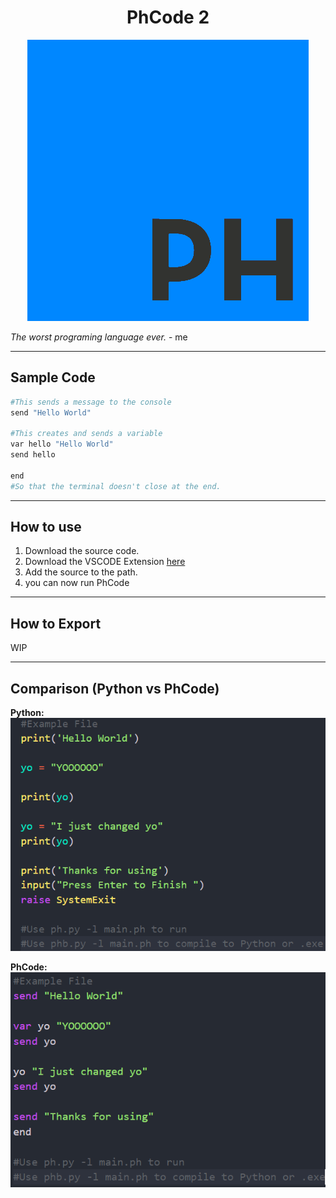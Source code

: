 
<h1 align="center">PhCode 2</h1>

<p align="center">
    <img src="./images/PhCode-Logo.png" alt="Plagerised Logo"/>
</p>

*The worst programing language ever.* - me

---
## Sample Code

```python
#This sends a message to the console
send "Hello World"

#This creates and sends a variable
var hello "Hello World"
send hello

end
#So that the terminal doesn't close at the end.
```

---

## How to use

1. Download the source code.
2. Download the VSCODE Extension [here](https://marketplace.visualstudio.com/items?itemName=Phoneguytech75.phcode)
3. Add the source to the path.
4. you can now run PhCode
   
---

## How to Export

WIP

---

## Comparison (Python vs PhCode)

<p>
    <strong>
        Python:
    </strong>
    <img src="./images/Python-Screenshot.png"/>
</p>

<p>
    <strong>
        PhCode:
    </strong>
    <img src="./images/Phcode-Screenshot.png"/>
</p>